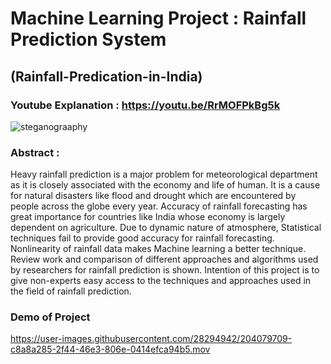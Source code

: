 # Machine Learning Project : Rainfall Prediction System
## (Rainfall-Predication-in-India)

### Youtube Explanation : https://youtu.be/RrMOFPkBg5k

![steganograaphy](https://user-images.githubusercontent.com/28294942/184524665-287636e9-0daa-4448-936e-91843f177c03.jpg)

### Abstract :

Heavy rainfall prediction is a major problem for meteorological department as it is closely associated with the economy and life of human. It is a cause for natural disasters like flood and drought which are encountered by people across the globe every year. Accuracy of rainfall forecasting has great importance for countries like India whose economy is largely dependent on agriculture. Due to dynamic nature of atmosphere, Statistical techniques fail to provide good accuracy for rainfall forecasting. Nonlinearity of rainfall data makes Machine learning a better technique. Review work and comparison of different approaches and algorithms used by researchers for rainfall prediction is shown. Intention of this project  is to give non-experts easy access to the techniques and approaches used in the field of rainfall prediction.


<!--Sub-division wise monthly rainfall data for 115 years from 1901-2015 :
https://data.world/rajanand/rainfall-in-india -->

### Demo of Project 

https://user-images.githubusercontent.com/28294942/204079709-c8a8a285-2f44-46e3-806e-0414efca94b5.mov


